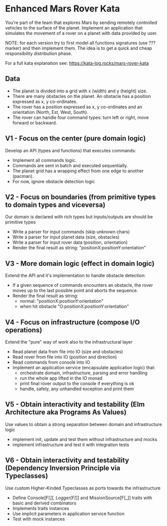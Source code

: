 # Enhanced Mars Rover Kata

You’re part of the team that explores Mars by sending remotely controlled vehicles to the surface of the planet.
Implement an application that simulates the movement of a rover on a planet with data provided by user.

NOTE: for each version try to first model all functions signatures (use ??? marker) and then implement them. The idea is
to get a quick and cheap responsibility distribution phase.

For a full kata explanation see: https://kata-log.rocks/mars-rover-kata

## Data

- The planet is divided into a grid with x (width) and y (height) size.
- There are many obstacles on the planet. An obstacle has a position expressed as x, y co-ordinates.
- The rover has a position expressed as x, y co-ordinates and an orientation (North, Est, West, South).
- The rover can handle four command types: turn left or right, move forward or backward.

## V1 - Focus on the center (pure domain logic)

Develop an API (types and functions) that executes commands:

- Implement all commands logic.
- Commands are sent in batch and executed sequentially.
- The planet grid has a wrapping effect from one edge to another (pacman).
- For now, ignore obstacle detection logic

## V2 - Focus on boundaries (from primitive types to domain types and viceversa)

Our domain is declared with rich types but inputs/outputs are should be primitive types

- Write a parser for input commands (skip unknown chars)
- Write a parser for input planet data (size, obstacles)
- Write a parser for input rover data (position, orientation)
- Render the final result as string: "positionX:positionY:orientation"

## V3 - More domain logic (effect in domain logic)

Extend the API and it's implementation to handle obstacle detection:

- If a given sequence of commands encounters an obstacle, the rover moves up to the last possible point and aborts the sequence.
- Render the final result as string:
  - normal: "positionX:positionY:orientation"
  - when hit obstacle "O:positionX:positionY:orientation"

## V4 - Focus on infrastructure (compose I/O operations)

Extend the "pure" way of work also to the infrastructural layer

- Read planet data from file into IO (size and obstacles)
- Read rover from file into IO (position and direction)
- Read commands from console into IO
- Implement an application service (encapsulate application logic) that:
  - orchestrate domain, infrastructure, parsing and error handling
  - run the whole app lifted in the IO monad
  - print final rover output to the console if everything is ok
  - handle, safely, any unhandled exception and print them

## V5 - Obtain interactivity and testability (Elm Architecture aka Programs As Values)

Use values to obtain a strong separation between domain and infrastructure logic

- implement init, update and test them without infrastructure and mocks
- implement infrastructure and test it with integration tests

## V6 - Obtain interactivity and testability (Dependency Inversion Principle via Typeclasses)

Use custom Higher-Kinded Typeclasses as ports towards the infrastructure

- Define Console[F[_]], Logger[F[_]] and MissionSource[F[_]] traits with basic and derived combinators
- Implements traits instances
- Use implicit parameters in application service function
- Test with mock instances
